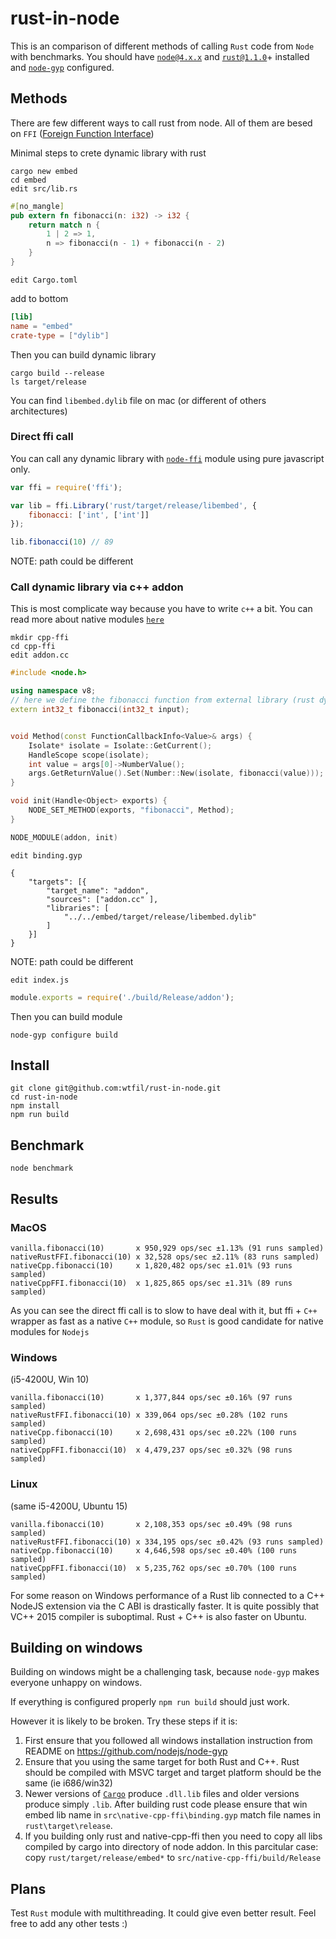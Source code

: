 # rust-in-node
This is an comparison of different methods of calling `Rust` code from `Node` with benchmarks.
You should have [`node@4.x.x`](https://nodejs.org/download/) and [`rust@1.1.0`](http://www.rust-lang.org/)+ installed and [`node-gyp`](https://github.com/TooTallNate/node-gyp/) configured.

## Methods
There are few different ways to call rust from node. All of them are besed on `FFI` ([Foreign Function Interface](https://doc.rust-lang.org/book/ffi.html))

Minimal steps to crete dynamic library with rust

    cargo new embed
    cd embed
    edit src/lib.rs

```rust
#[no_mangle]
pub extern fn fibonacci(n: i32) -> i32 {
    return match n {
        1 | 2 => 1,
        n => fibonacci(n - 1) + fibonacci(n - 2)
    }
}
```

    edit Cargo.toml
add to bottom
```toml
[lib]
name = "embed"
crate-type = ["dylib"]
```

Then you can build dynamic library

    cargo build --release
    ls target/release
You can find `libembed.dylib` file on mac (or different of others architectures)

### Direct ffi call
You can call any dynamic library with [`node-ffi`](https://github.com/node-ffi/node-ffi) module using pure javascript only.

```js
var ffi = require('ffi');

var lib = ffi.Library('rust/target/release/libembed', {
	fibonacci: ['int', ['int']]
});

lib.fibonacci(10) // 89
```
NOTE: path could be different

### Call dynamic library via c++ addon
This is most complicate way because you have to write `c++` a bit. You can read more about native modules [`here`](https://nodejs.org/api/addons.html)

    mkdir cpp-ffi
    cd cpp-ffi
    edit addon.cc

```c++
#include <node.h>

using namespace v8;
// here we define the fibonacci function from external library (rust dynamic library in our case)
extern int32_t fibonacci(int32_t input);


void Method(const FunctionCallbackInfo<Value>& args) {
	Isolate* isolate = Isolate::GetCurrent();
	HandleScope scope(isolate);
	int value = args[0]->NumberValue();
	args.GetReturnValue().Set(Number::New(isolate, fibonacci(value)));
}

void init(Handle<Object> exports) {
	NODE_SET_METHOD(exports, "fibonacci", Method);
}

NODE_MODULE(addon, init)
```

    edit binding.gyp

```
{
	"targets": [{
		"target_name": "addon",
		"sources": ["addon.cc" ],
		"libraries": [
			"../../embed/target/release/libembed.dylib"
		]
	}]
}
```
NOTE: path could be different

    edit index.js

```js
module.exports = require('./build/Release/addon');
```

Then you can build module

    node-gyp configure build

## Install
    git clone git@github.com:wtfil/rust-in-node.git
    cd rust-in-node
    npm install
    npm run build

## Benchmark
    node benchmark

## Results
### MacOS
```
vanilla.fibonacci(10)       x 950,929 ops/sec ±1.13% (91 runs sampled)
nativeRustFFI.fibonacci(10) x 32,528 ops/sec ±2.11% (83 runs sampled)
nativeCpp.fibonacci(10)     x 1,820,482 ops/sec ±1.01% (93 runs sampled)
nativeCppFFI.fibonacci(10)  x 1,825,865 ops/sec ±1.31% (89 runs sampled)
```

As you can see the direct ffi call is to slow to have deal with it, but ffi + `C++` wrapper as fast as a native `C++` module, so `Rust` is good candidate for native modules for `Nodejs`

### Windows
(i5-4200U, Win 10)
```
vanilla.fibonacci(10)       x 1,377,844 ops/sec ±0.16% (97 runs sampled)
nativeRustFFI.fibonacci(10) x 339,064 ops/sec ±0.28% (102 runs sampled)
nativeCpp.fibonacci(10)     x 2,698,431 ops/sec ±0.22% (100 runs sampled)
nativeCppFFI.fibonacci(10)  x 4,479,237 ops/sec ±0.32% (98 runs sampled)
```

### Linux
(same i5-4200U, Ubuntu 15)
```
vanilla.fibonacci(10)       x 2,108,353 ops/sec ±0.49% (98 runs sampled)
nativeRustFFI.fibonacci(10) x 334,195 ops/sec ±0.42% (93 runs sampled)
nativeCpp.fibonacci(10)     x 4,646,598 ops/sec ±0.40% (100 runs sampled)
nativeCppFFI.fibonacci(10)  x 5,235,762 ops/sec ±0.70% (100 runs sampled)
```

For some reason on Windows performance of a Rust lib connected to a C++ NodeJS extension via the C ABI is drastically faster. It is quite possibly that VC++ 2015 compiler is suboptimal. Rust + C++ is also faster on Ubuntu.

## Building on windows
Building on windows might be a challenging task, because `node-gyp` makes everyone
unhappy on windows.

If everything is configured properly `npm run build` should just work.

However it is likely to be broken. Try these steps if it is:

1. First ensure that you followed all windows installation instruction from README on https://github.com/nodejs/node-gyp
2. Ensure that you using the same target for both Rust and C++. Rust should be
compiled with MSVC target and target platform should be the same (ie i686/win32)
3. Newer versions of [`Cargo`](https://github.com/rust-lang/cargo) produce `.dll.lib`
files and older versions produce simply `.lib`. After building rust code please ensure
that win embed lib name in `src\native-cpp-ffi\binding.gyp` match file names in `rust\target\release`.
4. If you building only rust and native-cpp-ffi then you need to copy all
libs compiled by cargo into directory of node addon. In this parcitular case:
copy `rust/target/release/embed*` to `src/native-cpp-ffi/build/Release`


## Plans
Test `Rust` module with multithreading. It could give even better result.
Feel free to add any other tests :)
